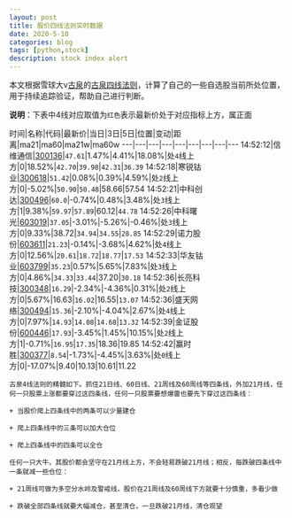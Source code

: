 ```yaml
---
layout: post
title: 股价四线法则实时数据
date: 2020-5-10
categories: blog
tags: [python,stock]
description: stock index alert
---
```



本文根据雪球大v[古泉](https://xueqiu.com/u/7148646888)的[古泉四线法则](https://xueqiu.com/7148646888/130498192)，计算了自己的一些自选股当前所处位置，用于持续追踪验证，帮助自己进行判断。

**说明**：下表中4线对应取值为`红色`表示最新价处于对应指标上方，属正面

时间|名称|代码|最新价|当日|3日|5日|位置|变动|距离|ma21|ma60|ma21w|ma60w
---|---|---|---|---|---|---|---|---
14:52:12|信维通信|[300136](https://xueqiu.com/S/SZ300136)|`47.61`|1.47%|4.41%|18.08%|处`4`线上方|0|18.52%|`42.70`|`39.98`|`42.31`|`36.39`
14:52:18|寒锐钴业|[300618](https://xueqiu.com/S/SZ300618)|`51.42`|0.08%|0.39%|4.59%|处`2`线上方|0|-5.02%|`50.90`|`50.48`|58.66|57.54
14:52:21|中科创达|[300496](https://xueqiu.com/S/SZ300496)|`60.0`|-0.74%|0.48%|3.48%|处`3`线上方|1|9.38%|`59.97`|`57.89`|60.12|`44.78`
14:52:26|中科曙光|[603019](https://xueqiu.com/S/SH603019)|`37.05`|-3.01%|-5.26%|-0.46%|处`3`线上方|0|9.33%|38.72|`34.94`|`34.55`|`28.85`
14:52:29|诺力股份|[603611](https://xueqiu.com/S/SH603611)|`21.23`|-0.14%|-3.68%|4.62%|处`4`线上方|0|12.56%|`20.61`|`18.72`|`18.77`|`17.53`
14:52:33|华友钴业|[603799](https://xueqiu.com/S/SH603799)|`35.23`|0.57%|5.65%|7.83%|处`3`线上方|0|4.86%|`34.33`|`33.44`|37.20|`30.18`
14:52:36|长亮科技|[300348](https://xueqiu.com/S/SZ300348)|`16.29`|-2.34%|-4.36%|0.31%|处`2`线上方|0|5.67%|16.63|`16.02`|16.55|`13.07`
14:52:36|盛天网络|[300494](https://xueqiu.com/S/SZ300494)|`15.36`|-2.10%|-4.04%|2.67%|处`4`线上方|0|7.97%|`14.93`|`14.08`|`14.68`|`13.32`
14:52:39|金证股份|[600446](https://xueqiu.com/S/SH600446)|`17.93`|-3.45%|1.45%|10.15%|处`2`线上方|1|-0.71%|`16.95`|`17.35`|18.36|19.85
14:52:42|赢时胜|[300377](https://xueqiu.com/S/SZ300377)|`8.54`|-1.73%|-4.45%|3.63%|处`0`线上方|0|-17.07%|9.40|10.13|10.61|11.22

```
古泉4线法则的精髓如下。抓住21日线、60日线、21周线及60周线等四条线，外加21月线，任何一只股票上涨都要穿过这四条线，任何一只股票要想爆雷也要先下穿过这四条线：

+ 当股价爬上四条线中的两条可以少量建仓

+ 爬上四条线中的三条可以加大仓位

+ 爬上四条线中的四条可以全仓

任何一只大牛，其股价都会坚守在21月线上方，不会轻易跌破21月线；相反，每跌破四条线中一条就减一些仓位：

+ 21周线可做为多空分水岭及警戒线，股价在21周线及60周线下方就要十分慎重，多看少做

+ 跌破全部四条线就要大幅减仓，甚至清仓，一旦跌破21月线，清仓观望
```